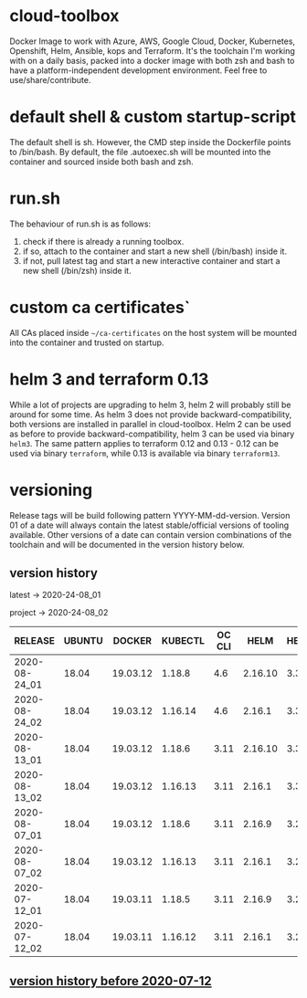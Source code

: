 # cloud-toolbox
Docker Image to work with Azure, AWS, Google Cloud, Docker, Kubernetes, Openshift, Helm, Ansible, kops and Terraform.
It's the toolchain I'm working with on a daily basis, packed into a docker image with both zsh and bash to have a 
platform-independent development environment.
Feel free to use/share/contribute.

# default shell & custom startup-script
The default shell is sh.
However, the CMD step inside the Dockerfile points to /bin/bash.
By default, the file .autoexec.sh will be mounted into the container and sourced inside both bash and zsh.

# run.sh
The behaviour of run.sh is as follows:
1. check if there is already a running toolbox.
1. if so, attach to the container and start a new shell (/bin/bash) inside it.
1. if not, pull latest tag and start a new interactive container and start a new shell (/bin/zsh) inside it.

# custom ca certificates`
All CAs placed inside ```~/ca-certificates``` on the host system will be mounted into the container and trusted on startup.

# helm 3 and terraform 0.13
While a lot of projects are upgrading to helm 3, helm 2 will probably still be around for some time.
As helm 3 does not provide backward-compatibility, both versions are installed in parallel in cloud-toolbox.
Helm 2 can be used as before to provide backward-compatibility, helm 3 can be used via binary `helm3`.
The same pattern applies to terraform 0.12 and 0.13 - 0.12 can be used via binary `terraform`, while 0.13 is available via binary `terraform13`.

# versioning 
Release tags will be build following pattern YYYY-MM-dd-version.
Version 01 of a date will always contain the latest stable/official versions of tooling available.
Other versions of a date can contain version combinations of the toolchain and will be documented in the version history
below.

## version history
latest -> 2020-24-08_01

project -> 2020-24-08_02


| RELEASE       | UBUNTU | DOCKER   | KUBECTL  | OC CLI | HELM   | HELM3   | TERRAFORM | TERRAFORM13   | AWS CLI  | AZ CLI | GCLOUD SDK | KOPS   | ANSIBLE | JINJA2 | OPENSSH |
|---------------|--------|----------|----------|--------|--------|---------|-----------|---------------|----------|--------|------------|--------|---------|--------|---------|
| 2020-08-24_01 | 18.04  | 19.03.12 | 1.18.8   | 4.6    | 2.16.10| 3.3.0   | 0.12.29   | 0.13.0        | 1.18.124 | 2.10.1 | 306.0.0    | 1.18.0 | 2.9.12  | 2.11.2 | 8.3p1   |
| 2020-08-24_02 | 18.04  | 19.03.12 | 1.16.14  | 4.6    | 2.16.1 | 3.3.0   | 0.12.29   | 0.13.0        | 1.18.124 | 2.10.1 | 306.0.0    | 1.18.0 | 2.9.12  | 2.11.2 | 8.3p1   |
| 2020-08-13_01 | 18.04  | 19.03.12 | 1.18.6   | 3.11   | 2.16.10| 3.3.0   | 0.12.29   | 0.13.0        | 1.18.118 | 2.10.1 | 305.0.0    | 1.18.0 | 2.9.12  | 2.11.2 | 8.3p1   |
| 2020-08-13_02 | 18.04  | 19.03.12 | 1.16.13  | 3.11   | 2.16.1 | 3.3.0   | 0.12.29   | 0.13.0        | 1.18.118 | 2.10.1 | 305.0.0    | 1.18.0 | 2.9.12  | 2.11.2 | 8.3p1   |
| 2020-08-07_01 | 18.04  | 19.03.12 | 1.18.6   | 3.11   | 2.16.9 | 3.2.4   | 0.12.29   | 0.13.0-rc1    | 1.18.114 | 2.10.1 | 304.0.0    | 1.18.0 | 2.9.11  | 2.11.2 | 8.3p1   |
| 2020-08-07_02 | 18.04  | 19.03.12 | 1.16.13  | 3.11   | 2.16.1 | 3.2.4   | 0.12.29   | 0.13.0-rc1    | 1.18.114 | 2.10.1 | 304.0.0    | 1.18.0 | 2.9.11  | 2.11.2 | 8.3p1   |
| 2020-07-12_01 | 18.04  | 19.03.11 | 1.18.5   | 3.11   | 2.16.9 | 3.2.4   | 0.12.28   | 0.13.0-beta3  | 1.18.97  | 2.8.0  | 300.0.0    | 1.17.1 | 2.9.10  | 2.11.2 | 8.3p1   |
| 2020-07-12_02 | 18.04  | 19.03.11 | 1.16.12  | 3.11   | 2.16.1 | 3.2.4   | 0.12.28   | 0.13.0-beta3  | 1.18.97  | 2.8.0  | 300.0.0    | 1.17.1 | 2.9.10  | 2.11.2 | 8.3p1   |


## [ version history before 2020-07-12](./docs/version_history.md)
